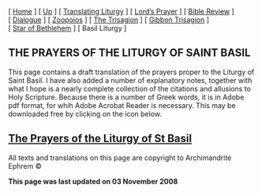 \[ [Home](index.md) \] \[ [Up](obiter_scripta.md) \] \[ [Translating Liturgy](translating_liturgy.md) \] \[ [Lord’s Prayer](lord%27s_prayer.md) \] \[ [Bible Review](bible_review.md) \] \[ [Dialogue](dialogue.md) \] \[ [Zoopoios](zoopoios.md) \] \[ [The Trisagion](the_trisagion.md) \] \[ [Gibbon Trisagion](gibbon_trisagion.md) \] \[ [Star of Bethlehem](Star%20of%20Bethlehem.md) \] \[ Basil Liturgy \]

THE PRAYERS OF THE LITURGY OF SAINT BASIL
-----------------------------------------

This page contains a draft translation of the prayers proper to the Liturgy of Saint Basil. I have also added a number of explanatory notes, together with what I hope is a nearly complete collection of the citations and allusions to Holy Scripture. Because there is a number of Greek words, it is in Adobe pdf format, for whih Adobe Acrobat Reader is necessary. This may be downloaded free by clicking on the icon below.

[The Prayers of the Liturgy of St Basil](Basil%20noted%5B3%5D.pdf)
------------------------------------------------------------------

All texts and translations on this page are copyright to
Archimandrite Ephrem ©

**This page was last updated on 03 November 2008**

